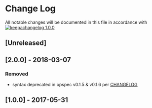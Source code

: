 # Change Log

All notable changes will be documented in this file in accordance with
[![keepachangelog 1.0.0](https://img.shields.io/badge/keepachangelog-1.0.0-brightgreen.svg)](http://keepachangelog.com/en/1.0.0/)

## \[Unreleased]

## \[2.0.0] - 2018-03-07

### Removed

- syntax deprecated in opspec v0.1.5 & v0.1.6 per [CHANGELOG](https://github.com/opspec-io/spec/blob/master/CHANGELOG.md)

## \[1.0.0] - 2017-05-31

